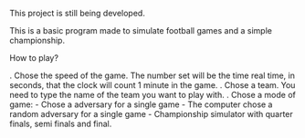 This project is still being developed.

This is a basic program made to simulate football games and a simple championship.

How to play?

   . Chose the speed of the game. The number set will be the time real time, in seconds, that the clock will count 1 minute in the game.
   . Chose a team. You need to type the name of the team you want to play with.
   . Chose a mode of game:
       - Chose a adversary for a single game
       - The computer chose a random adversary for a single game
       - Championship simulator with quarter finals, semi finals and final.


   
